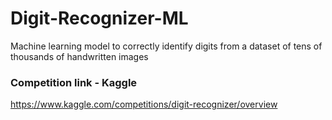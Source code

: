# Digit-Recognizer-ML
Machine learning model to correctly identify digits from a dataset of tens of thousands of handwritten images


### Competition link - Kaggle
https://www.kaggle.com/competitions/digit-recognizer/overview

